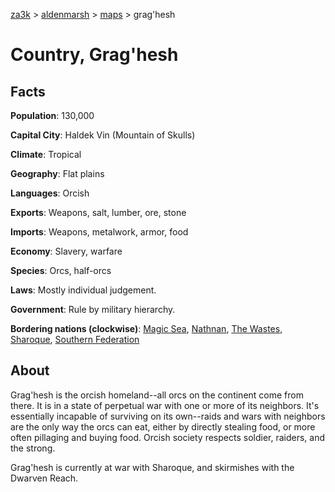 [za3k](/) > [aldenmarsh](/aldenmarsh) > [maps](maps.md) > grag'hesh

# Country, Grag'hesh
## Facts
**Population**: 130,000

**Capital City**: Haldek Vin (Mountain of Skulls)

**Climate**: Tropical

**Geography**: Flat plains

**Languages**: Orcish

**Exports**: Weapons, salt, lumber, ore, stone

**Imports**: Weapons, metalwork, armor, food

**Economy**: Slavery, warfare

**Species**: Orcs, half-orcs

**Laws**: Mostly individual judgement.

**Government**: Rule by military hierarchy.

**Bordering nations (clockwise)**: [Magic Sea](magic_sea.md), [Nathnan](nathnan.md), [The Wastes](wastes.md), [Sharoque](sharoque.md), [Southern Federation](southern_federation.md)

## About
Grag'hesh is the orcish homeland--all orcs on the continent come from there. It is in a state of perpetual war with one or more of its neighbors. It's essentially incapable of surviving on its own--raids and wars with neighbors are the only way the orcs can eat, either by directly stealing food, or more often pillaging and buying food. Orcish society respects soldier, raiders, and the strong.

Grag'hesh is currently at war with Sharoque, and skirmishes with the Dwarven Reach.
